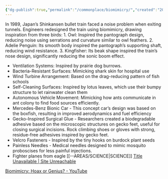 ```yaml
---
{"dg-publish":true,"permalink":"/commonplace/biomimicry/","created":"2025-03-25T16:56:23.379+08:00","updated":"2025-03-25T18:59:22.590+08:00"}
---
```


In 1989, Japan’s Shinkansen bullet train faced a noise problem when exiting tunnels. Engineers redesigned the train using biomimicry, drawing inspiration from three birds:
	1.	Owl: Inspired the pantograph design, reducing noise using serrations and curvature similar to owl feathers.
	2.	Adelie Penguin: Its smooth body inspired the pantograph’s supporting shaft, reducing wind resistance.
	3.	Kingfisher: Its beak shape inspired the train’s nose design, significantly reducing the sonic boom effect.

- Ventilation Systems: Inspired by prairie dog burrows.
- Bacteria-Resistant Surfaces: Mimicking shark skin for hospital use
- Wind Turbine Arrangement: Based on the drag-reducing pattern of fish schools
- Self-Cleaning Surfaces: Inspired by lotus leaves, which use their bumpy structure to let rainwater clean them
- Autonomous Vehicle Movement: Mimicking how ants communicate in ant colony to find food sources efficiently.
- Mercedes-Benz Bionic Car - This concept car’s design was based on the boxfish, resulting in improved aerodynamics and fuel efficiency
- Gecko-Inspired Surgical Glue - Researchers created a biodegradable adhesive based on the microscopic structures on gecko feet, useful for closing surgical incisions. Rock climbing shoes or gloves with strong, residue-free adhesives inspired by gecko feet.
- Velcro Fasteners - Inspired by the tiny hooks on burdock plant seeds
- Painless Needles - Medical needles designed to mimic mosquito proboscises for less painful injections.
- Fighter planes from eagle
[[--AREAS/SCIENCE\|SCIENCE]]
[Title Unavailable \| Site Unreachable](https://youtu.be/iMtXqTmfta0?si=6tZTkSOG_WusjSMr)

[Biomimicry: Hoax or Genius? - YouTube](https://youtu.be/_KowHG5Wbgk?si=r6gnUZRlsQmdxwRM)
